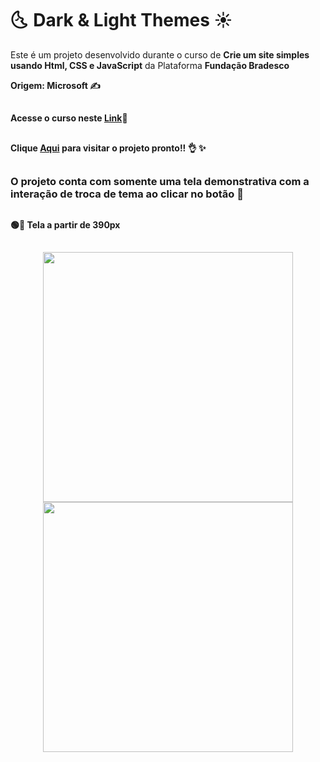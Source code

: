 <h1> 🌜  Dark & Light Themes ☀️</h1>


<p>Este é um projeto desenvolvido durante o curso de <strong>Crie um site simples usando Html, CSS e JavaScript</strong> da Plataforma <strong>Fundação Bradesco<strong></p>
<p>Origem: Microsoft ✍</p>
  
##
Acesse o curso neste [Link](https://www.ev.org.br/)📝
##
Clique [Aqui](https://site-simples-gamma.vercel.app/) para visitar o projeto pronto!! 👌 ✨
##
  
<h3> O projeto conta com somente uma tela demonstrativa com a interação de troca de tema ao clicar no botão 📱</h3>
  
##
<h4> 🟢🔴 Tela a partir de 390px </h3>

##
<div align="center">
  <img src="https://github.com/Leticia-Rossii/Site-Simples/assets/120222801/8ee6a515-48dd-4bbe-9f04-86d87e047d48" width="400px">
  <img src="https://github.com/Leticia-Rossii/Site-Simples/assets/120222801/7a317a40-20ba-4131-9c1c-546bccc0c41b" width="400px">
</div>
 
##
